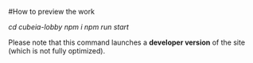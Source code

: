 #How to preview the work

*cd cubeia-lobby*
*npm i*
*npm run start*

Please note that this command launches a **developer version** of the site (which is not fully optimized).